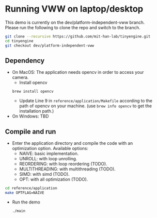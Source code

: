 # Running VWW on laptop/desktop

This demo is currently on the dev/platform-independent-vww branch. Please run the following to clone the repo and switch to the branch.

```bash
git clone --recursive https://github.com/mit-han-lab/tinyengine.git
cd tinyengine
git checkout dev/platform-independent-vww
```

## Dependency

- On MacOS: The application needs opencv in order to access your camera.
  - Install opencv
  ```bash
  brew install opencv
  ```
  - Update Line 9 in `reference/application/Makefile` according to the path of opencv on your machine. (use `brew info opencv` to get the installation path.)
- On Windows: TBD

## Compile and run

- Enter the application directory and compile the code with an optimization option. Available options:
  - NAIVE: basic implementation.
  - UNROLL: with loop unrolling.
  - REORDERING: with loop reordering (TODO).
  - MULTITHREADING: with multithreading (TODO).
  - SIMD: with simd (TODO).
  - OPT: with all optimization (TODO).

```bash
cd reference/application
make OPTFLAG=NAIVE
```

- Run the demo
  ```bash
  ./main
  ```
